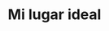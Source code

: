 ---
layout: libro
title: Mi lugar ideal
flipbook: https://www.yumpu.com/es/embed/view/ncHptL1WsgqDQekK
flipbookIngles: https://www.yumpu.com/en/embed/view/Dq7axiB3oFlY9tRE
permalink: /libros/mi_lugar_ideal/
---